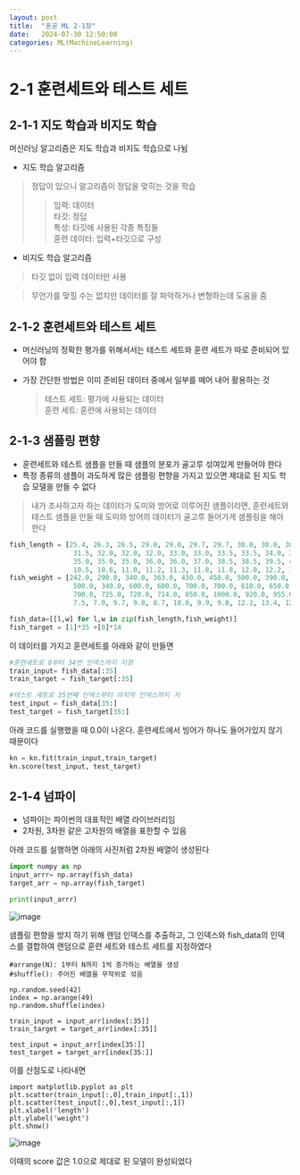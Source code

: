 ```yaml
---
layout: post
title:  "혼공 ML 2-1장"
date:   2024-07-30 12:50:00
categories: ML(MachineLearning)
---
```


# 2-1 훈련세트와 테스트 세트


## 2-1-1 지도 학습과 비지도 학습

머신러닝 알고리즘은 지도 학습과 비지도 학습으로 나뉨
- 지도 학습 알고리즘
> 정답이 있으니 알고리즘이 정답을 맞히는 것을 학습   
>>입력: 데이터  
타갓: 정답   
특성: 타깃에 사용된 각종 특징들   
훈련 데이터: 입력+타깃으로 구성

- 비지도 학습 알고리즘
> 타깃 없이 입력 데이터만 사용

>무언가를 맞힐 수는 없지만 데이터를 잘 파악하거나 변형하는데 도움을 줌

## 2-1-2 훈련세트와 테스트 세트

- 머신러닝의 정확한 평가를 위해서서는 테스트 세트와 훈련 세트가 따로 준비되어 있어야 함 

- 가장 간단한 방법은 이미 준비된 데이터 중에서 일부를 떼어 내어 활용하는 것   
   >테스트 세트: 평가에 사용되는 데이터   
   훈련 세트: 훈련에 사용되는 데이터


## 2-1-3 샘플링 편향

- 훈련세트와 테스트 샘플을 만들 때 샘플의 분포가 골고루 섞여있게 만들어야 한다
- 특정 종류의 샘플이 과도하게 많은 샘플링 편향을 가지고 있으면 제대로 된 지도 학습 모델을 만들 수 없다
> 내가 조사하고자 하는 데이터가 도미와 방어로 이루어진 샘플이라면, 훈련세트와 테스트 샘플을 만들 때 도미와 방어의 데이터가 골고루 들어가게 샘플링을 해야 한다

```python
fish_length = [25.4, 26.3, 26.5, 29.0, 29.0, 29.7, 29.7, 30.0, 30.0, 30.7, 31.0, 31.0, 
                31.5, 32.0, 32.0, 32.0, 33.0, 33.0, 33.5, 33.5, 34.0, 34.0, 34.5, 35.0, 
                35.0, 35.0, 35.0, 36.0, 36.0, 37.0, 38.5, 38.5, 39.5, 41.0, 41.0, 9.8, 
                10.5, 10.6, 11.0, 11.2, 11.3, 11.8, 11.8, 12.0, 12.2, 12.4, 13.0, 14.3, 15.0]
fish_weight = [242.0, 290.0, 340.0, 363.0, 430.0, 450.0, 500.0, 390.0, 450.0, 500.0, 475.0, 500.0, 
                500.0, 340.0, 600.0, 600.0, 700.0, 700.0, 610.0, 650.0, 575.0, 685.0, 620.0, 680.0, 
                700.0, 725.0, 720.0, 714.0, 850.0, 1000.0, 920.0, 955.0, 925.0, 975.0, 950.0, 6.7, 
                7.5, 7.0, 9.7, 9.8, 8.7, 10.0, 9.9, 9.8, 12.2, 13.4, 12.2, 19.7, 19.9]

fish_data=[[l,w] for l,w in zip(fish_length,fish_weight)]
fish_target = [1]*35 +[0]*14
```
이 데이터를 가지고 훈련세트를 아래와 같이 만들면
```python
#훈련세트로 0부터 34번 인덱스까지 지정
train_input= fish_data[:35]
train_target = fish_target[:35]

#테스트 세트로 35번째 인덱스부터 마지막 인덱스까지 지
test_input = fish_data[35:] 
test_target = fish_target[35:]

```
아래 코드를 실행했을 때 0.0이 나온다. 훈련세트에서 빙어가 하나도 들어가있지 않기 때문이다
```python
kn = kn.fit(train_input,train_target)
kn.score(test_input, test_target)
```




## 2-1-4 넘파이
- 넘파이는 파이썬의 대표적인 배열 라이브러리임
- 2차원, 3차원 같은 고차원의 배열을 표한할 수 있음

아래 코드를 실행하면 아래의 사진처럼 2차원 배열이 생성된다
```python
import numpy as np
input_arrr= np.array(fish_data)
target_arr = np.array(fish_target)

print(input_arrr)
```

![image](https://github.com/user-attachments/assets/0360ec60-a84a-4a9f-859b-d12a68b4a180)

샘플링 편향을 방지 하기 위해 랜덤 인덱스를 추출하고, 그 인덱스와 fish_data의 인덱스를 결합하여 랜덤으로 훈련 세트와 테스트 세트를 지정하였다

```
#arrange(N): 1부터 N까지 1씩 증가하는 배열을 생성
#shuffle(): 주어진 배열을 무작위로 섞음
 
np.random.seed(42)
index = np.arange(49)
np.random.shuffle(index)

train_input = input_arr[index[:35]]
train_target = target_arr[index[:35]]

test_input = input_arr[index[35:]]
test_target = target_arr[index[35:]]

```

이를 산점도로 나타내면

```
import matplotlib.pyplot as plt
plt.scatter(train_input[:,0],train_input[:,1])
plt.scatter(test_input[:,0],test_input[:,1])  
plt.xlabel('length')
plt.ylabel('weight')
plt.show()    
```

![image](https://github.com/user-attachments/assets/86d55ca8-ac0f-489b-a01c-e2a67903bd09)

이때의 score 값은 1.0으로 제대로 된 모델이 완성되었다